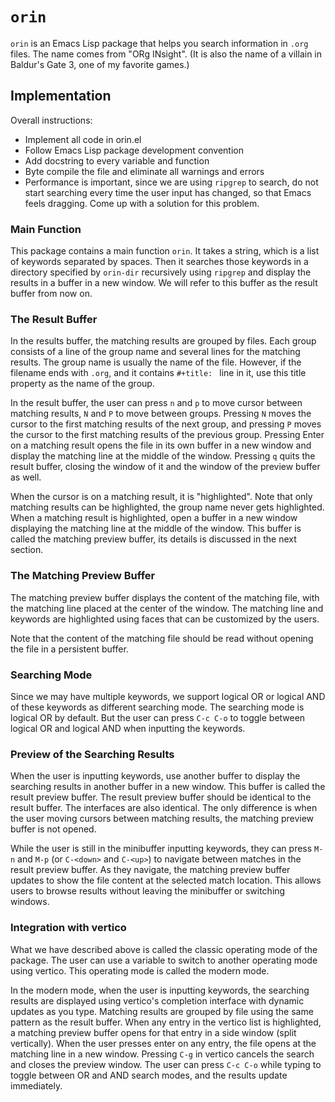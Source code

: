 # `orin`

`orin` is an Emacs Lisp package that helps you search information in
`.org` files. The name comes from "ORg INsight". (It is also the name
of a villain in Baldur's Gate 3, one of my favorite games.)

## Implementation

Overall instructions:

+ Implement all code in orin.el
+ Follow Emacs Lisp package development convention
+ Add docstring to every variable and function
+ Byte compile the file and eliminate all warnings and errors
+ Performance is important, since we are using `ripgrep` to search, do
  not start searching every time the user input has changed, so that
  Emacs feels dragging. Come up with a solution for this problem.

### Main Function

This package contains a main function `orin`. It takes a string, which
is a list of keywords separated by spaces. Then it searches those
keywords in a directory specified by `orin-dir` recursively using
`ripgrep` and display the results in a buffer in a new window. We will
refer to this buffer as the result buffer from now on.

### The Result Buffer

In the results buffer, the matching results are grouped by files. Each
group consists of a line of the group name and several lines for the
matching results. The group name is usually the name of the
file. However, if the filename ends with `.org`, and it contains
`#+title: ` line in it, use this title property as the name of the
group.

In the result buffer, the user can press `n` and `p` to move cursor
between matching results, `N` and `P` to move between groups. Pressing
`N` moves the cursor to the first matching results of the next group,
and pressing `P` moves the cursor to the first matching results of the
previous group. Pressing Enter on a matching result opens the file in
its own buffer in a new window and display the matching line at the
middle of the window. Pressing `q` quits the result buffer, closing
the window of it and the window of the preview buffer as well.

When the cursor is on a matching result, it is "highlighted". Note
that only matching results can be highlighted, the group name never
gets highlighted. When a matching result is highlighted, open a buffer
in a new window displaying the matching line at the middle of the
window. This buffer is called the matching preview buffer, its details
is discussed in the next section.

### The Matching Preview Buffer

The matching preview buffer displays the content of the matching file,
with the matching line placed at the center of the window. The
matching line and keywords are highlighted using faces that can be
customized by the users.

Note that the content of the matching file should be read without
opening the file in a persistent buffer.

### Searching Mode

Since we may have multiple keywords, we support logical OR or logical
AND of these keywords as different searching mode. The searching mode
is logical OR by default. But the user can press `C-c C-o` to toggle
between logical OR and logical AND when inputting the keywords.

### Preview of the Searching Results

When the user is inputting keywords, use another buffer to display the
searching results in another buffer in a new window. This buffer is
called the result preview buffer. The result preview buffer should be
identical to the result buffer. The interfaces are also identical. The
only difference is when the user moving cursors between matching
results, the matching preview buffer is not opened.

While the user is still in the minibuffer inputting keywords, they can
press `M-n` and `M-p` (or `C-<down>` and `C-<up>`) to navigate between
matches in the result preview buffer. As they navigate, the matching
preview buffer updates to show the file content at the selected match
location. This allows users to browse results without leaving the
minibuffer or switching windows.

### Integration with vertico

What we have described above is called the classic operating mode of
the package. The user can use a variable to switch to another
operating mode using vertico. This operating mode is called the modern mode.

In the modern mode, when the user is inputting keywords, the searching
results are displayed using vertico's completion interface with dynamic
updates as you type. Matching results are grouped by file using the same
pattern as the result buffer. When any entry in the vertico list is
highlighted, a matching preview buffer opens for that entry in a side
window (split vertically). When the user presses enter on any entry,
the file opens at the matching line in a new window. Pressing `C-g` in
vertico cancels the search and closes the preview window. The user can
press `C-c C-o` while typing to toggle between OR and AND search modes,
and the results update immediately.
